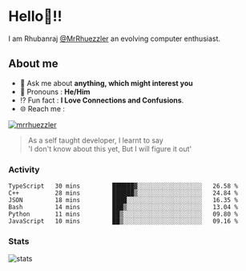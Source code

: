 
  
  
# Hello:wave:!!
I am Rhubanraj [@MrRhuezzler](https://github.com/MrRhuezzler) an evolving computer enthusiast.

## About me
<!-- - :sparkles: I'm currently working on [**de-viz**](https://github.com/MrRhuezzler/de-viz) -->
<!-- - :sparkles: Previously worked in [**Journal Management System**](https://manuscript.psgtech.ac.in) -->
<!-- - :book: I'm currently learning **Microservices Architecture** -->
- :speech_balloon: Ask me about **anything, which might interest you**
- :man: Pronouns : **He/Him**
- :interrobang: Fun fact : **I Love Connections and Confusions**.
- :globe_with_meridians: Reach me :  
  
[![mrrhuezzler](https://img.shields.io/badge/LinkedIn-0077B5?style=for-the-badge&logo=linkedin&logoColor=white)](https://www.linkedin.com/in/mrrhuezzler/)
<!--
### Interesting things, I found :bangbang:
-->
<!--
## Skills

## Drop a, Hi !
-->

<!-- 
Quotes
>  Always we overestimate the amount of work we can do in a day,  
>  and underestimate the amount we can do in our lifetime.
-->

> As a self taught developer, I learnt to say  
> 'I don't know about this yet, But I will figure it out'

### Activity
<!--START_SECTION:waka-->

```text
TypeScript   30 mins         ██████▓░░░░░░░░░░░░░░░░░░   26.58 %
C++          28 mins         ██████▒░░░░░░░░░░░░░░░░░░   24.84 %
JSON         18 mins         ████░░░░░░░░░░░░░░░░░░░░░   16.35 %
Bash         14 mins         ███▒░░░░░░░░░░░░░░░░░░░░░   13.04 %
Python       11 mins         ██▒░░░░░░░░░░░░░░░░░░░░░░   09.80 %
JavaScript   10 mins         ██▒░░░░░░░░░░░░░░░░░░░░░░   09.16 %
```

<!--END_SECTION:waka-->

### Stats
![stats](https://github-readme-streak-stats.herokuapp.com/?user=MrRhuezzler)
